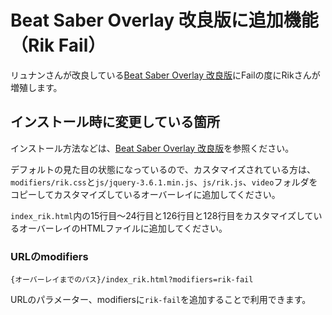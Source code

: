 # Beat Saber Overlay 改良版に追加機能（Rik Fail）

リュナンさんが改良している[Beat Saber Overlay 改良版](https://github.com/rynan4818/beat-saber-overlay)にFailの度にRikさんが増殖します。


## インストール時に変更している箇所

インストール方法などは、[Beat Saber Overlay 改良版](https://github.com/rynan4818/beat-saber-overlay)を参照ください。

デフォルトの見た目の状態になっているので、カスタマイズされている方は、  
`modifiers/rik.css`と`js/jquery-3.6.1.min.js`、`js/rik.js`、`video`フォルダをコピーしてカスタマイズしているオーバーレイに追加してください。

`index_rik.html`内の15行目～24行目と126行目と128行目をカスタマイズしているオーバーレイのHTMLファイルに追加してください。

### URLのmodifiers

`{オーバーレイまでのパス}/index_rik.html?modifiers=rik-fail`

URLのパラメーター、modifiersに`rik-fail`を追加することで利用できます。
